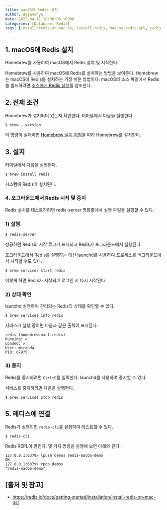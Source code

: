 ```yaml
---
title: macOS에 Redis 설치
author: dejavuhyo
date: 2022-04-11 18:30:00 +0900
categories: [Database, Redis]
tags: [install-redis-on-mac-os, install-redis, mac-os-redis-설치, redis-설치, mac-os-레디스-설치, 레디스-설치]
---
```


## 1. macOS에 Redis 설치
Homebrew를 사용하여 macOS에서 Redis 설치 및 시작한다.

Homebrew를 사용하여 macOS에 Redis를 설치하는 방법을 보여준다. Homebrew는 macOS에 Redis를 설치하는 가장 쉬운 방법이다. macOS의 소스 파일에서 Redis를 빌드하려면 [소스에서 Redis 설치](https://redis.io/docs/getting-started/installation/install-redis-from-source/)를 참조한다.

## 2. 전제 조건
Homebrew가 설치되어 있는지 확인한다. 터미널에서 다음을 실행한다.

```shell
$ brew --version
```

이 명령이 실패하면 [Homebrew 설치 지침](https://brew.sh/)을 따라 Homebrew를 설치한다.

## 3. 설치
터미널에서 다음을 실행한다.

```shell
$ brew install redis
```

시스템에 Redis가 설치된다.

### 4. 포그라운드에서 Redis 시작 및 중지
Redis 설치를 테스트하려면 redis-server 명령줄에서 실행 파일을 실행할 수 있다.

### 1) 실행

```shell
$ redis-server
```

성공하면 Redis의 시작 로그가 표시되고 Redis가 포그라운드에서 실행된다.

포그라운드에서 Redis를 실행하는 대신 launchd를 사용하여 프로세스를 백그라운드에서 시작할 수도 있다.

```shell
$ brew services start redis
```

이렇게 하면 Redis가 시작되고 로그인 시 다시 시작된다.

### 2) 상태 확인
launchd 실행하여 관리되는 Redis의 상태를 확인할 수 있다.

```shell
$ brew services info redis
```

서비스가 실행 중이면 다음과 같은 출력이 표시된다.

```text
redis (homebrew.mxcl.redis)
Running: ✔
Loaded: ✔
User: miranda
PID: 67975
```

### 3) 중지
Redis를 중지하려면 `Ctrl+C`를 입력한다. launchd를 사용하여 중지할 수 있다.

서비스를 중지하려면 다음을 실행한다.

```shell
$ brew services stop redis
```

## 5. 레디스에 연결
Redis가 실행되면 `redis-cli`를 실행하여 테스트할 수 있다.

```shell
$ redis-cli
```

Redis REPL이 열린다. 몇 가지 명령을 실행해 보면 아래와 같다.

```shell
127.0.0.1:6379> lpush demos redis-macOS-demo
OK
127.0.0.1:6379> rpop demos
"redis-macOS-demo"
```

## [출처 및 참고]
* <https://redis.io/docs/getting-started/installation/install-redis-on-mac-os/>
